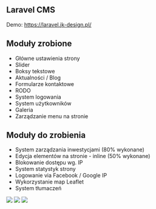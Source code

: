 ## Laravel CMS
Demo: https://laravel.jk-design.pl/

## Moduły zrobione
* Główne ustawienia strony
* Slider
* Boksy tekstowe
* Aktualności / Blog
* Formularze kontaktowe
* RODO
* System logowania
* System użytkowników
* Galeria
* Zarządzanie menu na stronie

## Moduły do zrobienia
* System zarządzania inwestycjami (80% wykonane)
* Edycja elementów na stronie - inline (50% wykonane)
* Blokowanie dostępu wg. IP
* System statystyk strony
* Logowanie via Facebook / Google IP
* Wykorzystanie map Leaflet
* System tłumaczeń

![](http://www.kcms.pl/cms.png)
![](http://www.kcms.pl/menu.png)
![](http://www.kcms.pl/users.png)
